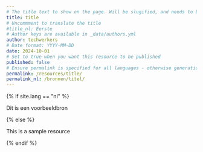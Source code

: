 ```yaml
---
# The title text to show on the page. Will be slugified, and needs to be unique
title: title
# Uncommment to translate the title
#title_nl: Eerste
# Author keys are available in _data/authors.yml
author: techwerkers
# Date format: YYYY-MM-DD
date: 2024-10-01
# Set to true when you want this resource to be published
published: false
# Ensure permalink is specified for all languages - otherwise generation will fail
permalink: /resources/title/
permalink_nl: /bronnen/titel/
---
```


{% if site.lang == "nl" %}

Dit is een voorbeeldbron

{% else %}

This is a sample resource

{% endif %}
